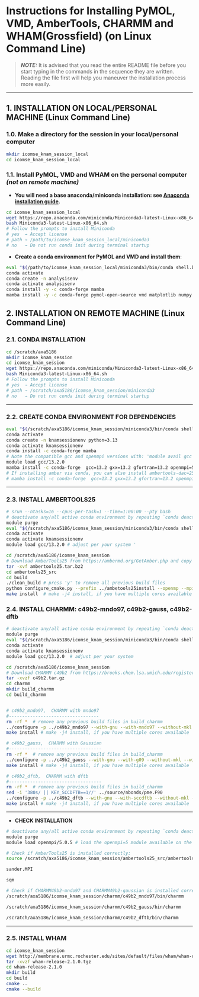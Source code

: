 # Instructions for Installing PyMOL, VMD, AmberTools, CHARMM and WHAM(Grossfield) (on Linux Command Line)


> **_NOTE:_** It is advised that you read the entire README file before you start typing in the commands in the sequence they are written. Reading the file first will help you maneuver the installation process more easily.

---
## 1. INSTALLATION ON LOCAL/PERSONAL MACHINE (Linux Command Line)

### 1.0. Make a directory for the session in your local/personal computer 
```bash
mkdir icomse_knam_session_local
cd icomse_knam_session_local
```
### 1.1. Install PyMOL, VMD and WHAM on the personal computer *(not on remote machine)*

- **You will need a base anaconda/miniconda installation: see [Anaconda installation guide](https://docs.conda.io/projects/conda/en/latest/user-guide/install/linux.html).**

```bash
cd icomse_knam_session_local
wget https://repo.anaconda.com/miniconda/Miniconda3-latest-Linux-x86_64.sh
bash Miniconda3-latest-Linux-x86_64.sh
# Follow the prompts to install Miniconda
# yes  → Accept license
# path → /path/to/icomse_knam_session_local/miniconda3
# no   → Do not run conda init during terminal startup
```

- **Create a conda environment for PyMOL and VMD and install them**:

```bash
eval "$(/path/to/icomse_knam_session_local/miniconda3/bin/conda shell.bash hook)"  # Change path accordingly
conda activate
conda create -n analysisenv
conda activate analysisenv
conda install -y -c conda-forge mamba
mamba install -y -c conda-forge pymol-open-source vmd matplotlib numpy ipython ipykernel 
```

## 2. INSTALLATION ON REMOTE MACHINE (Linux Command Line)

### 2.1. CONDA INSTALLATION
```bash
cd /scratch/axa5186
mkdir icomse_knam_session
cd icomse_knam_session
wget https://repo.anaconda.com/miniconda/Miniconda3-latest-Linux-x86_64.sh
bash Miniconda3-latest-Linux-x86_64.sh
# Follow the prompts to install Miniconda
# yes  → Accept license
# path → /scratch/axa5186/icomse_knam_session/miniconda3
# no   → Do not run conda init during terminal startup
```
---
### 2.2. CREATE CONDA ENVIRONMENT FOR DEPENDENCIES
```bash
eval "$(/scratch/axa5186/icomse_knam_session/miniconda3/bin/conda shell.bash hook)"
conda activate
conda create -n knamsessionenv python=3.13
conda activate knamsessionenv
conda install -c conda-forge mamba
# Note the compatible gcc and openmpi versions with: 'module avail gcc' and 'module avail openmpi'
module load gcc/13.2.0
mamba install -c conda-forge  gcc=13.2 gxx=13.2 gfortran=13.2 openmpi=5.0.5 flex bison boost cmake=3.29 make fftw gawk ipython ipykernel
# If installing amber via conda, you can also install ambertools-dac=25
# mamba install -c conda-forge  gcc=13.2 gxx=13.2 gfortran=13.2 openmpi=5.0.7 cmake=3.29 make fftw gawk ipython ipykernel dacase::ambertools-dac=25
```
---
### 2.3. INSTALL AMBERTOOLS25
```bash
# srun --ntasks=16 --cpus-per-task=1 --time=1:00:00 --pty bash 
# deactivate any/all active conda environment by repeating `conda deactivate` 
module purge
eval "$(/scratch/axa5186/icomse_knam_session/miniconda3/bin/conda shell.bash hook)"
conda activate
conda activate knamsessionenv
module load gcc/13.2.0 # adjust per your system '

cd /scratch/axa5186/icomse_knam_session
# Download AmberTools25 from https://ambermd.org/GetAmber.php and copy it to the session directory
tar -xvf ambertools25.tar.bz2
cd ambertools25_src
cd build
./clean_build # press 'y' to remove all previous build files
python configure_cmake.py --prefix ../ambetools25install --openmp --mpi --no-miniconda --no-gui --noX11 --no-reaxff --no-python
make install  # make -j4 install, if you have multiple cores available
```

### 2.4. INSTALL CHARMM: c49b2-mndo97, c49b2-gauss, c49b2-dftb
```bash
# deactivate any/all active conda environment by repeating `conda deactivate` 
module purge
eval "$(/scratch/axa5186/icomse_knam_session/miniconda3/bin/conda shell.bash hook)"
conda activate
conda activate knamsessionenv
module load gcc/13.2.0  # adjust per your system 

cd /scratch/axa5186/icomse_knam_session
# Download CHARMM c49b2 from https://brooks.chem.lsa.umich.edu/register/ and copy it to the session directory
tar -xvzf c49b2.tar.gz
cd charmm
mkdir build_charmm
cd build_charmm


# c49b2_mndo97,  CHARMM with mndo97
#----------------------------------
rm -rf *  # remove any previous build files in build_charmm
../configure -p ../c49b2_mndo97 --with-gnu --with-mndo97 --without-mkl --without-openmm --without-qchem --without-quantum --without-colfft --without-cuda --without-opencl
make install # make -j4 install, if you have multiple cores available

# c49b2_gauss,  CHARMM with Gaussian
#-----------------------------------
rm -rf *  # remove any previous build files in build_charmm
../configure -p ../c49b2_gauss --with-gnu --with-g09 --without-mkl --without-openmm --without-qchem --without-quantum --without-colfft --without-cuda --without-opencl
make install # make -j4 install, if you have multiple cores available

# c49b2_dftb,  CHARMM with dftb
#-----------------------------------
rm -rf *  # remove any previous build files in build_charmm
sed -i '380s/ || KEY_SCCDFTB==1//' ../source/nbonds/pme.F90
../configure -p ../c49b2_dftb --with-gnu --with-sccdftb --without-mkl --without-openmm --without-qchem --without-quantum --without-colfft --without-cuda --without-opencl
make install # make -j4 install, if you have multiple cores available
```
---
-  **CHECK INSTALLATION**
```bash
# deactivate any/all active conda environment by repeating `conda deactivate`
module purge
module load openmpi/5.0.5 # load the openmpi=5 module available on the remote machine  

# Check if AmberTools25 is installed correctly:
source /scratch/axa5186/icomse_knam_session/ambertools25_src/ambertools25install/amber.sh

sander.MPI 

sqm

# Check if CHARMM49b2-mndo97 and CHARMM49b2-gaussian is installed correctly:
/scratch/axa5186/icomse_knam_session/charmm/c49b2_mndo97/bin/charmm

/scratch/axa5186/icomse_knam_session/charmm/c49b2_gauss/bin/charmm

/scratch/axa5186/icomse_knam_session/charmm/c49b2_dftb/bin/charmm
```
---
### 2.5. INSTALL WHAM

```bash
cd icomse_knam_session
wget http://membrane.urmc.rochester.edu/sites/default/files/wham/wham-release-2.1.0.tgz
tar -xvzf wham-release-2.1.0.tgz
cd wham-release-2.1.0
mkdir build
cd build
cmake ..
cmake --build
```